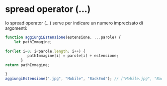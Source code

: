 # spread operator (...)

lo spread operator (...) serve per indicare un numero imprecisato di argomenti:

```javascript
function aggiungiEstensione(estensione, ...parole) {
    let pathImmagine;
    
for(let i=0; i<parole.length; i++) {
          pathImmagine[i] = parole[i] + estensione;
       }
return pathImmagine;

}
aggiungiEstensione(".jpg", "Mobile", "BackEnd"); // ["Mobile.jpg", "BackEnd.jpg"]
```
